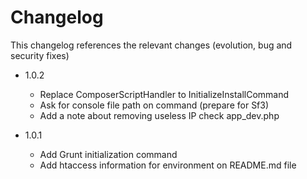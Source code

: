 Changelog
=========

This changelog references the relevant changes (evolution, bug and security fixes)

* 1.0.2
    * Replace ComposerScriptHandler to InitializeInstallCommand
    * Ask for console file path on command (prepare for Sf3)
    * Add a note about removing useless IP check app_dev.php

* 1.0.1
    
    * Add Grunt initialization command
    * Add htaccess information for environment on README.md file
